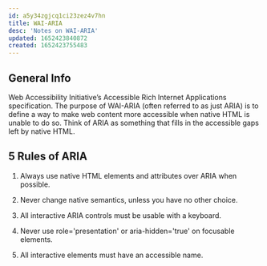 ```yaml
---
id: a5y34zgjcq1ci23zez4v7hn
title: WAI-ARIA
desc: 'Notes on WAI-ARIA'
updated: 1652423840872
created: 1652423755483
---
```

## General Info

Web Accessibility Initiative’s Accessible Rich Internet Applications specification. The purpose of WAI-ARIA (often referred to as just ARIA) is to define a way to make web content more accessible when native HTML is unable to do so. Think of ARIA as something that fills in the accessible gaps left by native HTML.

## 5 Rules of ARIA

1. Always use native HTML elements and attributes over ARIA when possible.

2. Never change native semantics, unless you have no other choice.

3. All interactive ARIA controls must be usable with a keyboard.

4. Never use role='presentation' or aria-hidden='true' on focusable elements.

5. All interactive elements must have an accessible name.
